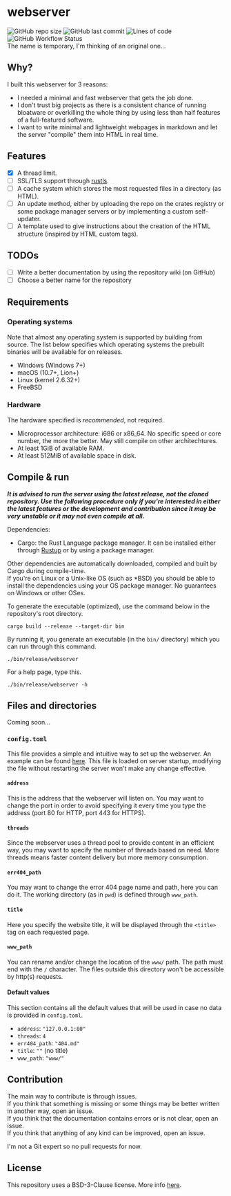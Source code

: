# webserver
![GitHub repo size](https://img.shields.io/github/repo-size/EdoardoLaGreca/webserver)
![GitHub last commit](https://img.shields.io/github/last-commit/EdoardoLaGreca/webserver)
![Lines of code](https://img.shields.io/tokei/lines/github/EdoardoLaGreca/webserver)
![GitHub Workflow Status](https://img.shields.io/github/workflow/status/EdoardoLaGreca/webserver/Rust)  
The name is temporary, I'm thinking of an original one...

## Why?
I built this webserver for 3 reasons:
  - I needed a minimal and fast webserver that gets the job done.
  - I don't trust big projects as there is a consistent chance of running bloatware or overkilling the whole thing by using less than half features of a full-featured software.
  - I want to write minimal and lightweight webpages in markdown and let the server "compile" them into HTML in real time.
  
## Features
  - [x] A thread limit.
  - [ ] SSL/TLS support through [rustls](https://docs.rs/rustls/latest/rustls/).
  - [ ] A cache system which stores the most requested files in a directory (as HTML).
  - [ ] An update method, either by uploading the repo on the crates registry or some package manager servers or by implementing a custom self-updater.
  - [ ] A template used to give instructions about the creation of the HTML structure (inspired by HTML custom tags).

## TODOs
  - [ ] Write a better documentation by using the repository wiki (on GitHub) 
  - [ ] Choose a better name for the repository

## Requirements
### Operating systems
Note that almost any operating system is supported by building from source. The list below specifies which operating systems the prebuilt binaries will be available for on releases.
  - Windows (Windows 7+)
  - macOS (10.7+, Lion+)
  - Linux (kernel 2.6.32+)
  - FreeBSD

### Hardware
The hardware specified is _recommended_, not required.
  - Microprocessor architecture: i686 or x86_64. No specific speed or core number, the more the better. May still compile on other architechtures.
  - At least 1GiB of available RAM.
  - At least 512MiB of available space in disk.

## Compile & run
***It is advised to run the server using the latest release, not the cloned repository. Use the following procedure only if you're interested in either the latest features or the development and contribution since it may be very unstable or it may not even compile at all.***  

Dependencies:
 - Cargo: the Rust Language package manager. It can be installed either through [Rustup](https://rustup.rs) or by using a package manager.

Other dependencies are automatically downloaded, compiled and built by Cargo during compile-time.  
If you're on Linux or a Unix-like OS (such as \*BSD) you should be able to install the dependencies using your OS package manager. No guarantees on Windows or other OSes.

To generate the executable (optimized), use the command below in the repository's root directory.
```
cargo build --release --target-dir bin
```

By running it, you generate an executable (in the `bin/` directory) which you can run through this command.
```
./bin/release/webserver
```

For a help page, type this.
```
./bin/release/webserver -h
```

## Files and directories
Coming soon...

### `config.toml`
This file provides a simple and intuitive way to set up the webserver. An example can be found [here](https://github.com/EdoardoLaGreca/webserver/blob/main/config.toml). This file is loaded on server startup, modifying the file without restarting the server won't make any change effective.

#### `address`
This is the address that the webserver will listen on. You may want to change the port in order to avoid specifying it every time you type the address (port 80 for HTTP, port 443 for HTTPS).

#### `threads`
Since the webserver uses a thread pool to provide content in an efficient way, you may want to specify the number of threads based on need. More threads means faster content delivery but more memory consumption.

#### `err404_path`
You may want to change the error 404 page name and path, here you can do it. The working directory (as in `pwd`) is defined through `www_path`.

#### `title`
Here you specify the website title, it will be displayed through the `<title>` tag on each requested page.

#### `www_path`
You can rename and/or change the location of the `www/` path. The path must end with the `/` character. The files outside this directory won't be accessible by http(s) requests.

#### Default values
This section contains all the default values that will be used in case no data is provided in `config.toml`.

 - `address`: `"127.0.0.1:80"`
 - `threads`: `4`
 - `err404_path`: `"404.md"`
 - `title`: `""` (no title)
 - `www_path`: `"www/"`

## Contribution
The main way to contribute is through issues.  
If you think that something is missing or some things may be better written in another way, open an issue.  
If you think that the documentation contains errors or is not clear, open an issue.  
If you think that anything of any kind can be improved, open an issue.  

I'm not a Git expert so no pull requests for now.

## License
This repository uses a BSD-3-Clause license. More info [here](https://github.com/EdoardoLaGreca/webserver/blob/main/LICENSE).
